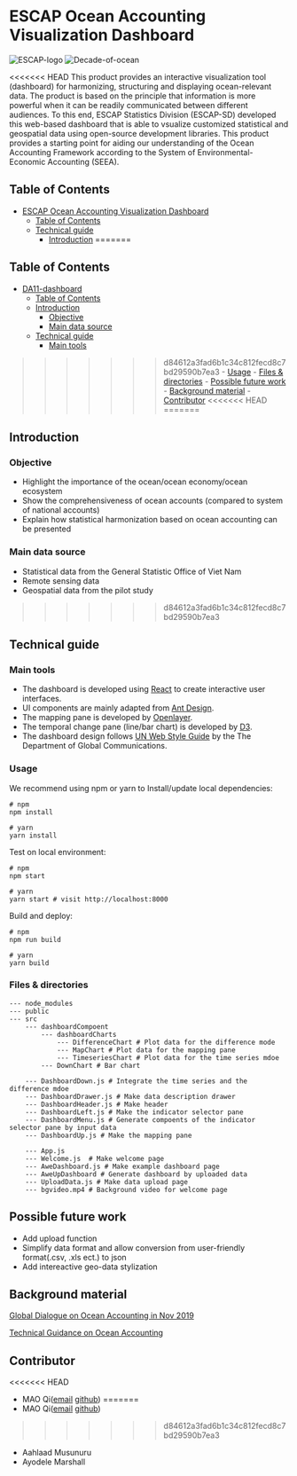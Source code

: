 # ESCAP Ocean Accounting Visualization Dashboard 

![ESCAP-logo](https://www.unescap.org/themes/custom/escap2020/logo.png)
![Decade-of-ocean](https://www.unescap.org/sites/default/d8files/SDG_Decade_of_Action_E2x.png)

<<<<<<< HEAD
This product provides an interactive visualization tool (dashboard) for harmonizing, structuring and displaying ocean-relevant data. The product is based on the principle that information is more powerful when it can be readily communicated between different audiences. To this end, ESCAP Statistics Division (ESCAP-SD) developed this web-based dashboard that is able to vsualize customized statistical and geospatial data using open-source development libraries. This product provides a starting point for aiding our understanding of the Ocean Accounting Framework according to the System of Environmental-Economic Accounting (SEEA).

## Table of Contents

- [ESCAP Ocean Accounting Visualization Dashboard](#escap-ocean-accounting-visualization-dashboard)
	- [Table of Contents](#table-of-contents)
	- [Technical guide](#technical-guide)
		- [Introduction](#introduction)
=======
## Table of Contents

- [DA11-dashboard](#da11-dashboard)
	- [Table of Contents](#table-of-contents)
	- [Introduction](#introduction)
		- [Objective](#objective)
		- [Main data source](#main-data-source)
	- [Technical guide](#technical-guide)
		- [Main tools](#main-tools)
>>>>>>> d84612a3fad6b1c34c812fecd8c7bd29590b7ea3
		- [Usage](#usage)
		- [Files & directories](#files--directories)
	- [Possible future work](#possible-future-work)
	- [Background material](#background-material)
	- [Contributor](#contributor)
<<<<<<< HEAD
=======

## Introduction

### Objective

- Highlight the importance of the ocean/ocean economy/ocean ecosystem
- Show the comprehensiveness of ocean accounts (compared to system of national accounts)
- Explain how statistical harmonization based on ocean accounting can be presented

### Main data source

- Statistical data from the General Statistic Office of Viet Nam
- Remote sensing data
- Geospatial data from the pilot study
>>>>>>> d84612a3fad6b1c34c812fecd8c7bd29590b7ea3

## Technical guide

### Main tools

- The dashboard is developed using [React](https://reactjs.org/) to create interactive user interfaces.
- UI components are mainly adapted from [Ant Design](https://ant.design/docs/react/introduce).
- The mapping pane is developed by [Openlayer](https://openlayers.org/en/latest/doc/tutorials/).
- The temporal change pane (line/bar chart) is developed by [D3](https://d3js.org/).
- The dashboard design follows [UN Web Style Guide](https://www.un.org/styleguide/) by the The Department of Global Communications.

### Usage

We recommend using npm or yarn to Install/update local dependencies:

```
# npm
npm install

# yarn 
yarn install 
```

Test on local environment:

```
# npm
npm start

# yarn 
yarn start # visit http://localhost:8000
```

Build and deploy:

```
# npm
npm run build

# yarn 
yarn build
```

### Files & directories

```
--- node_modules
--- public
--- src
	--- dashboardCompoent
		--- dashboardCharts
			--- DifferenceChart # Plot data for the difference mode
			--- MapChart # Plot data for the mapping pane
			--- TimeseriesChart # Plot data for the time series mdoe
		--- DownChart # Bar chart

	--- DashboardDown.js # Integrate the time series and the difference mdoe
	--- DashboardDrawer.js # Make data description drawer
	--- DashboardHeader.js # Make header
	--- DashboardLeft.js # Make the indicator selector pane
	--- DashboardMenu.js # Generate compoents of the indicator selector pane by input data
	--- DashboardUp.js # Make the mapping pane

	--- App.js
	--- Welcome.js	# Make welcome page
	--- AweDashboard.js	# Make example dashboard page
	--- AweUpDashboard # Generate dashboard by uploaded data
	--- UploadData.js # Make data upload page
	--- bgvideo.mp4 # Background video for welcome page
```

## Possible future work

- Add upload function
- Simplify data format and allow conversion from user-friendly format(.csv, .xls ect.) to json
- Add intereactive geo-data stylization

## Background material

[Global Dialogue on Ocean Accounting in Nov 2019](https://www.unescap.org/events/global-dialogue-ocean-accounting-and-first-annual-meeting-global-ocean-accounts-partnership)

[Technical Guidance on Ocean Accounting](https://www.oceanaccounts.org/technical-guidance-on-ocean-accounting-2/)

## Contributor

<<<<<<< HEAD
- MAO Qi([email](maoqi@pku.edu.cn) [github](https://github.com/qinterest))
=======
- MAO Qi([email](mailto:maoqi@pku.edu.cn) [github](https://github.com/qinterest))
>>>>>>> d84612a3fad6b1c34c812fecd8c7bd29590b7ea3
- Aahlaad Musunuru
- Ayodele Marshall